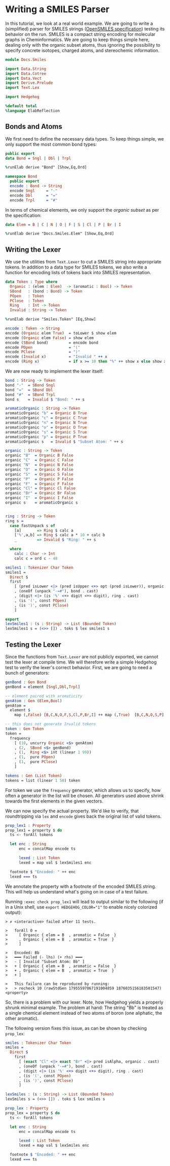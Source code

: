 # Writing a SMILES Parser

In this tutorial, we look at a real world example.
We are going to write a (simplified) parser for SMILES strings
([OpenSMILES specification](http://opensmiles.org/opensmiles.html))
testing its behavior on the run. SMILES is a compact string encoding
for molecular graphs in Cheminformatics. We are going to keep things
simple here, dealing only with the organic subset atoms, thus ignoring
the possibility to specify concrete isotopes, charged atoms,
and stereochemic information.

```idris
module Docs.Smiles

import Data.String
import Data.Cotree
import Data.Vect
import Derive.Prelude
import Text.Lex

import Hedgehog

%default total
%language ElabReflection
```

## Bonds and Atoms

We first need to define the necessary data types.
To keep things simple, we only support the most common
bond types:

```idris
public export
data Bond = Sngl | Dbl | Trpl

%runElab derive "Bond" [Show,Eq,Ord]

namespace Bond
  public export
  encode : Bond -> String
  encode Sngl     = "-"
  encode Dbl      = "="
  encode Trpl     = "#"
```

In terms of chemical elements, we only support the *organic subset*
as per the specification:


```idris
data Elem = B | C | N | O | F | S | Cl | P | Br | I

%runElab derive "Docs.Smiles.Elem" [Show,Eq,Ord]
```

## Writing the Lexer

We use the utilities from `Text.Lexer` to cut a SMILES string into
appropriate tokens. In addition to a data type for SMILES tokens,
we also write a function for encoding lists of tokens back into
SMILES representation.

```idris
data Token : Type where
  Organic : (elem : Elem)  -> (aromatic : Bool) -> Token
  SBond   : (bond : Bond) -> Token
  POpen   : Token
  PClose  : Token
  Ring    : Int -> Token
  Invalid : String -> Token

%runElab derive "Smiles.Token" [Eq,Show]

encode : Token -> String
encode (Organic elem True)  = toLower $ show elem
encode (Organic elem False) = show elem
encode (SBond bond)         = encode bond
encode POpen                = "("
encode PClose               = ")"
encode (Invalid x)          = "Invalid " ++ x
encode (Ring x)             = if x >= 10 then "%" ++ show x else show x
```

We are now ready to implement the lexer itself:

```idris
bond : String -> Token
bond "-"  = SBond Sngl
bond "="  = SBond Dbl
bond "#"  = SBond Trpl
bond s    = Invalid $ "Bond: " ++ s

aromaticOrganic : String -> Token
aromaticOrganic "b" = Organic B True
aromaticOrganic "c" = Organic C True
aromaticOrganic "n" = Organic N True
aromaticOrganic "o" = Organic O True
aromaticOrganic "s" = Organic S True
aromaticOrganic "p" = Organic P True
aromaticOrganic s   = Invalid $ "Subset Atom: " ++ s

organic : String -> Token
organic "B"  = Organic B False
organic "C"  = Organic C False
organic "N"  = Organic N False
organic "O"  = Organic O False
organic "S"  = Organic S False
organic "P"  = Organic P False
organic "F"  = Organic F False
organic "Cl" = Organic Cl False
organic "Br" = Organic Br False
organic "I"  = Organic I False
organic s    = aromaticOrganic s


ring : String -> Token
ring s =
  case fastUnpack s of
    [a]       => Ring $ calc a
    ['%',a,b] => Ring $ calc a * 10 + calc b
    _         => Invalid $ "Ring: " ++ s

  where
    calc : Char -> Int
    calc c = ord c - 48

smiles1 : Tokenizer Char Token
smiles1 =
  Direct $
  first
    [ (pred isLower <|> (pred isUpper <+> opt (pred isLower)), organic . cast)
    , (oneOf (unpack "-=#"), bond . cast)
    , (digit <|> (is '%' <+> digit <+> digit), ring . cast)
    , (is '(', const POpen)
    , (is ')', const PClose)
    ]

export
lexSmiles1 : (s : String) -> List (Bounded Token)
lexSmiles1 s = (<>> []) . toks $ lex smiles1 s
```

## Testing the Lexer

Since the functions from `Text.Lexer` are not publicly exported,
we cannot test the lexer at compile time. We will therefore
write a simple Hedgehog test to verify the lexer's correct behavior.
First, we are going to need a bunch of generators:

```idris
genBond : Gen Bond
genBond = element [Sngl,Dbl,Trpl]

-- element paired with aromaticity
genAtom : Gen (Elem,Bool)
genAtom =
  element $
    map (,False) [B,C,N,O,F,S,Cl,P,Br,I] ++ map (,True)  [B,C,N,O,S,P]

-- this does not generate Invalid tokens
token : Gen Token
token =
  frequency
    [ (10, uncurry Organic <$> genAtom)
    , (2,  SBond <$> genBond)
    , (1,  Ring <$> int (linear 1 99))
    , (1,  pure POpen)
    , (1,  pure PClose)
    ]

tokens : Gen (List Token)
tokens = list (linear 1 50) token
```

For token we use the `frequency` generator, which
allows us to specify, how often a generator in the list will be
chosen. All generators used above shrink towards the first elements
in the given vectors.

We can now specify the actual property. We'd like to verify, that
roundtripping via `lex` and `encode` gives back the original
list of valid tokens.

```idris
prop_lex1 : Property
prop_lex1 = property $ do
  ts <- forAll tokens

  let enc : String
      enc = concatMap encode ts

      lexed : List Token
      lexed = map val $ lexSmiles1 enc

  footnote $ "Encoded: " ++ enc
  lexed === ts
```

We annotate the property with a footnote of the encoded
SMILES string. This will help us understand what's going on
in case of a test failure.

Running `:exec check prop_lex1` will lead to output similar
to the following (if in a Unix shell, use `export HEDGEHOG_COLOR="1"` to
enable nicely colorized output):

```repl
> ✗ <interactive> failed after 11 tests.

>   forAll 0 =
>     [ Organic { elem = B  , aromatic = False  }
>     , Organic { elem = B  , aromatic = True  }
>     ]

>   Encoded: Bb
>   ━━━ Failed (- lhs) (+ rhs) ━━━
>   - [ Invalid "Subset Atom: Bb" ]
>   + [ Organic { elem = B  , aromatic = False  }
>   + , Organic { elem = B  , aromatic = True  }
>   + ]

>   This failure can be reproduced by running:
>   > recheck 10 (rawStdGen 17955597067191004859 1876035156183501547) <property>
```

So, there is a problem with our lexer. Note, how Hedgehog yields a properly
shrunk minimal example. The problem at hand: The string "Bb" is
treated as a single chemical element instead of two atoms of boron
(one aliphatic, the other aromatic).

The following version fixes this issue, as can be shown by
checking `prop_lex`:

```idris
smiles : Tokenizer Char Token
smiles =
  Direct $
    first
      [ (exact "Cl" <|> exact "Br" <|> pred isAlpha, organic . cast)
      , (oneOf (unpack "-=#"), bond . cast)
      , (digit <|> (is '%' <+> digit <+> digit), ring . cast)
      , (is '(', const POpen)
      , (is ')', const PClose)
      ]

lexSmiles : (s : String) -> List (Bounded Token)
lexSmiles s = (<>> []) . toks $ lex smiles s

prop_lex : Property
prop_lex = property $ do
  ts <- forAll tokens

  let enc : String
      enc = concatMap encode ts

      lexed : List Token
      lexed = map val $ lexSmiles enc

  footnote $ "Encoded: " ++ enc
  lexed === ts
```

<!-- vi: filetype=idris2:syntax=markdown
-->
